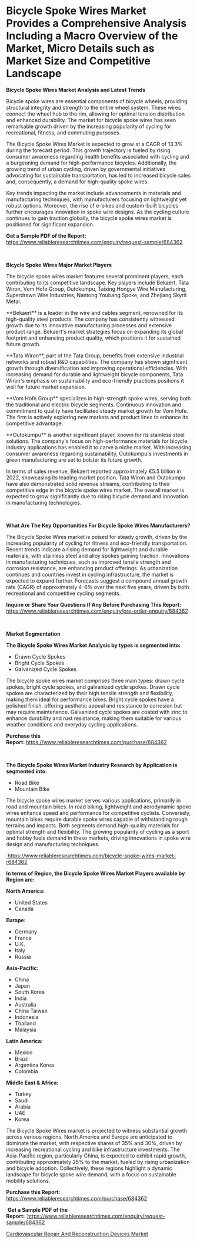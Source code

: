 <p><h1>Bicycle Spoke Wires Market Provides a Comprehensive Analysis Including a Macro Overview of the Market, Micro Details such as Market Size and Competitive Landscape</h1></p><p><strong>Bicycle Spoke Wires Market Analysis and Latest Trends</strong></p>
<p><p>Bicycle spoke wires are essential components of bicycle wheels, providing structural integrity and strength to the entire wheel system. These wires connect the wheel hub to the rim, allowing for optimal tension distribution and enhanced durability. The market for bicycle spoke wires has seen remarkable growth driven by the increasing popularity of cycling for recreational, fitness, and commuting purposes.</p><p>The Bicycle Spoke Wires Market is expected to grow at a CAGR of 13.3% during the forecast period. This growth trajectory is fueled by rising consumer awareness regarding health benefits associated with cycling and a burgeoning demand for high-performance bicycles. Additionally, the growing trend of urban cycling, driven by governmental initiatives advocating for sustainable transportation, has led to increased bicycle sales and, consequently, a demand for high-quality spoke wires.</p><p>Key trends impacting the market include advancements in materials and manufacturing techniques, with manufacturers focusing on lightweight yet robust options. Moreover, the rise of e-bikes and custom-built bicycles further encourages innovation in spoke wire designs. As the cycling culture continues to gain traction globally, the bicycle spoke wires market is positioned for significant expansion.</p></p>
<p><strong>Get a Sample PDF of the Report:&nbsp;</strong> <a href="https://www.reliableresearchtimes.com/enquiry/request-sample/684362?utm_campaign=2464&utm_medium=2&utm_source=Github&utm_content=ia&utm_term=08032025&utm_id=bicycle-spoke-wires">https://www.reliableresearchtimes.com/enquiry/request-sample/684362</a></p>
<p>&nbsp;</p>
<p><strong>Bicycle Spoke Wires Major Market Players</strong></p>
<p><p>The bicycle spoke wires market features several prominent players, each contributing to its competitive landscape. Key players include Bekaert, Tata Wiron, Vom Hofe Group, Outokumpu, Taixing Hongye Wire Manufacturing, Superdrawn Wire Industries, Nantong Youbang Spoke, and Zhejiang Skyrit Metal.</p><p>**Bekaert** is a leader in the wire and cables segment, renowned for its high-quality steel products. The company has consistently witnessed growth due to its innovative manufacturing processes and extensive product range. Bekaert's market strategies focus on expanding its global footprint and enhancing product quality, which positions it for sustained future growth.</p><p>**Tata Wiron**, part of the Tata Group, benefits from extensive industrial networks and robust R&D capabilities. The company has shown significant growth through diversification and improving operational efficiencies. With increasing demand for durable and lightweight bicycle components, Tata Wiron's emphasis on sustainability and eco-friendly practices positions it well for future market expansion.</p><p>**Vom Hofe Group** specializes in high-strength spoke wires, serving both the traditional and electric bicycle segments. Continuous innovation and commitment to quality have facilitated steady market growth for Vom Hofe. The firm is actively exploring new markets and product lines to enhance its competitive advantage.</p><p>**Outokumpu** is another significant player, known for its stainless steel solutions. The company's focus on high-performance materials for bicycle industry applications has enabled it to carve a niche market. With increasing consumer awareness regarding sustainability, Outokumpu's investments in green manufacturing are set to bolster its future growth.</p><p>In terms of sales revenue, Bekaert reported approximately €5.5 billion in 2022, showcasing its leading market position. Tata Wiron and Outokumpu have also demonstrated solid revenue streams, contributing to their competitive edge in the bicycle spoke wires market. The overall market is expected to grow significantly due to rising bicycle demand and innovation in manufacturing technologies.</p></p>
<p>&nbsp;</p>
<p><strong>What Are The Key Opportunities For Bicycle Spoke Wires Manufacturers?</strong></p>
<p><p>The Bicycle Spoke Wires market is poised for steady growth, driven by the increasing popularity of cycling for fitness and eco-friendly transportation. Recent trends indicate a rising demand for lightweight and durable materials, with stainless steel and alloy spokes gaining traction. Innovations in manufacturing techniques, such as improved tensile strength and corrosion resistance, are enhancing product offerings. As urbanization continues and countries invest in cycling infrastructure, the market is expected to expand further. Forecasts suggest a compound annual growth rate (CAGR) of approximately 4-6% over the next five years, driven by both recreational and competitive cycling segments.</p></p>
<p><strong>Inquire or Share Your Questions If Any Before Purchasing This Report:</strong> <a href="https://www.reliableresearchtimes.com/enquiry/pre-order-enquiry/684362?utm_campaign=2464&utm_medium=2&utm_source=Github&utm_content=ia&utm_term=08032025&utm_id=bicycle-spoke-wires">https://www.reliableresearchtimes.com/enquiry/pre-order-enquiry/684362</a></p>
<p>&nbsp;</p>
<p><strong>Market Segmentation</strong></p>
<p><strong>The Bicycle Spoke Wires Market Analysis by types is segmented into:</strong></p>
<p><ul><li>Drawn Cycle Spokes</li><li>Bright Cycle Spokes</li><li>Galvanized Cycle Spokes</li></ul></p>
<p><p>The bicycle spoke wires market comprises three main types: drawn cycle spokes, bright cycle spokes, and galvanized cycle spokes. Drawn cycle spokes are characterized by their high tensile strength and flexibility, making them ideal for performance bikes. Bright cycle spokes have a polished finish, offering aesthetic appeal and resistance to corrosion but may require maintenance. Galvanized cycle spokes are coated with zinc to enhance durability and rust resistance, making them suitable for various weather conditions and everyday cycling applications.</p></p>
<p><strong>Purchase this Report:&nbsp;</strong><a href="https://www.reliableresearchtimes.com/purchase/684362?utm_campaign=2464&utm_medium=2&utm_source=Github&utm_content=ia&utm_term=08032025&utm_id=bicycle-spoke-wires">https://www.reliableresearchtimes.com/purchase/684362</a></p>
<p>&nbsp;</p>
<p><strong>The Bicycle Spoke Wires Market Industry Research by Application is segmented into:</strong></p>
<p><ul><li>Road Bike</li><li>Mountain Bike</li></ul></p>
<p><p>The bicycle spoke wires market serves various applications, primarily in road and mountain bikes. In road biking, lightweight and aerodynamic spoke wires enhance speed and performance for competitive cyclists. Conversely, mountain bikes require durable spoke wires capable of withstanding rough terrains and impacts. Both segments demand high-quality materials for optimal strength and flexibility. The growing popularity of cycling as a sport and hobby fuels demand in these markets, driving innovations in spoke wire design and manufacturing techniques.</p></p>
<p><a href="https://www.reliableresearchtimes.com/bicycle-spoke-wires-market-r684362?utm_campaign=2464&utm_medium=2&utm_source=Github&utm_content=ia&utm_term=08032025&utm_id=bicycle-spoke-wires">&nbsp;https://www.reliableresearchtimes.com/bicycle-spoke-wires-market-r684362</a></p>
<p><strong>In terms of Region, the Bicycle Spoke Wires Market Players available by Region are:</strong></p>
<p>
    <p> <strong> North America: </strong>
        <ul>
            <li>United States</li>
            <li>Canada</li>
        </ul>
        </p> 
    <p> <strong> Europe: </strong>
        <ul>
            <li>Germany</li>
            <li>France</li>
            <li>U.K.</li>
            <li>Italy</li>
            <li>Russia</li>
        </ul>
        </p> 
    <p> <strong> Asia-Pacific: </strong>
        <ul>
            <li>China</li>
            <li>Japan</li>
            <li>South Korea</li>
            <li>India</li>
            <li>Australia</li>
            <li>China Taiwan</li>
            <li>Indonesia</li>
            <li>Thailand</li>
            <li>Malaysia</li>
        </ul>
        </p> 
    <p> <strong> Latin America: </strong>
        <ul>
            <li>Mexico</li>
            <li>Brazil</li>
            <li>Argentina Korea</li>
            <li>Colombia</li>
        </ul>
        </p> 
    <p> <strong> Middle East & Africa: </strong>
        <ul>
            <li>Turkey</li>
            <li>Saudi</li>
            <li>Arabia</li>
            <li>UAE</li>
            <li>Korea</li>
        </ul>
    </p>
    </p>
<p><p>The Bicycle Spoke Wires market is projected to witness substantial growth across various regions. North America and Europe are anticipated to dominate the market, with respective shares of 35% and 30%, driven by increasing recreational cycling and bike infrastructure investments. The Asia-Pacific region, particularly China, is expected to exhibit rapid growth, contributing approximately 25% to the market, fueled by rising urbanization and bicycle adoption. Collectively, these regions highlight a dynamic landscape for bicycle spoke wire demand, with a focus on sustainable mobility solutions.</p></p>
<p><strong>Purchase this Report: </strong><a href="https://www.reliableresearchtimes.com/purchase/684362?utm_campaign=2464&utm_medium=2&utm_source=Github&utm_content=ia&utm_term=08032025&utm_id=bicycle-spoke-wires">https://www.reliableresearchtimes.com/purchase/684362</a></p>
<p>&nbsp;<strong>Get a Sample PDF of the Report:&nbsp;&nbsp;</strong><a href="https://www.reliableresearchtimes.com/enquiry/request-sample/684362?utm_campaign=2464&utm_medium=2&utm_source=Github&utm_content=ia&utm_term=08032025&utm_id=bicycle-spoke-wires">https://www.reliableresearchtimes.com/enquiry/request-sample/684362</a></p>
<p><strong></strong></p>
<p><p><a href="https://github.com/ilonaenterline65/Market-Research-Report-List-1/blob/main/cardiovascular-repair-and-reconstruction-devices-market.md?utm_campaign=2464&utm_medium=2&utm_source=Github&utm_content=ia&utm_term=08032025&utm_id=bicycle-spoke-wires">Cardiovascular Repair And Reconstruction Devices Market</a></p></p>